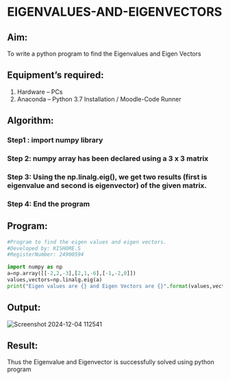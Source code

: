 # EIGENVALUES-AND-EIGENVECTORS
## Aim:
To write a python program to find the Eigenvalues and Eigen Vectors
## Equipment’s required:
1. 	Hardware – PCs
2. 	Anaconda – Python 3.7 Installation / Moodle-Code Runner
## Algorithm:
### Step1 : import numpy library
### Step 2: numpy array has been declared using a 3 x 3 matrix
### Step 3: Using the np.linalg.eig(),  we get two results (first is eigenvalue and second is eigenvector) of the given matrix.
### Step 4: End the program

## Program:

```python
#Program to find the eigen values and eigen vectors.
#Developed by: KISHORE.S
#RegisterNumber: 24900594

import numpy as np
a=np.array([[-2,2,-3],[2,1,-6],[-1,-2,0]])
values,vectors=np.linalg.eig(a)
print("Eigen values are {} and Eigen Vectors are {}".format(values,vectors))

```

## Output:

![Screenshot 2024-12-04 112541](https://github.com/user-attachments/assets/904665ae-8002-4357-b9b1-b4394e6fed0f)

## Result:
Thus the Eigenvalue and Eigenvector is successfully solved using python program
